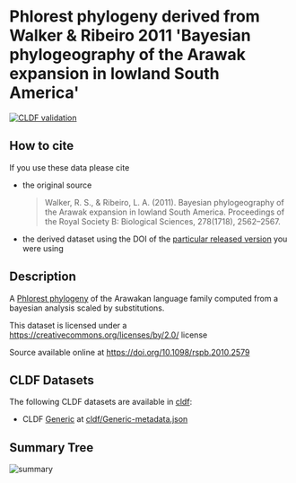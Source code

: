 # Phlorest phylogeny derived from Walker & Ribeiro 2011 'Bayesian phylogeography of the Arawak expansion in lowland South America'

[![CLDF validation](https://github.com/phlorest/walker_and_ribeiro2011/workflows/CLDF-validation/badge.svg)](https://github.com/phlorest/walker_and_ribeiro2011/actions?query=workflow%3ACLDF-validation)

## How to cite

If you use these data please cite
- the original source
  > Walker, R. S., & Ribeiro, L. A. (2011). Bayesian phylogeography of the Arawak expansion in lowland South America. Proceedings of the Royal Society B: Biological Sciences, 278(1718), 2562–2567.
- the derived dataset using the DOI of the [particular released version](../../releases/) you were using

## Description

A [Phlorest phylogeny](https://github.com/phlorest) of the Arawakan language family computed from a bayesian analysis scaled by substitutions.


This dataset is licensed under a https://creativecommons.org/licenses/by/2.0/ license

Source available online at https://doi.org/10.1098/rspb.2010.2579


## CLDF Datasets

The following CLDF datasets are available in [cldf](cldf):

- CLDF [Generic](https://github.com/cldf/cldf/tree/master/modules/Generic) at [cldf/Generic-metadata.json](cldf/Generic-metadata.json)

## Summary Tree

![summary](https://raw.githubusercontent.com/phlorest/walker_and_ribeiro2011/main/summary_tree.svg)